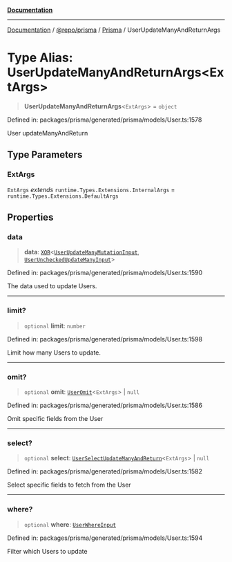 [**Documentation**](../../../../../README.md)

***

[Documentation](../../../../../README.md) / [@repo/prisma](../../../README.md) / [Prisma](../README.md) / UserUpdateManyAndReturnArgs

# Type Alias: UserUpdateManyAndReturnArgs\<ExtArgs\>

> **UserUpdateManyAndReturnArgs**\<`ExtArgs`\> = `object`

Defined in: packages/prisma/generated/prisma/models/User.ts:1578

User updateManyAndReturn

## Type Parameters

### ExtArgs

`ExtArgs` *extends* `runtime.Types.Extensions.InternalArgs` = `runtime.Types.Extensions.DefaultArgs`

## Properties

### data

> **data**: [`XOR`](XOR.md)\<[`UserUpdateManyMutationInput`](UserUpdateManyMutationInput.md), [`UserUncheckedUpdateManyInput`](UserUncheckedUpdateManyInput.md)\>

Defined in: packages/prisma/generated/prisma/models/User.ts:1590

The data used to update Users.

***

### limit?

> `optional` **limit**: `number`

Defined in: packages/prisma/generated/prisma/models/User.ts:1598

Limit how many Users to update.

***

### omit?

> `optional` **omit**: [`UserOmit`](UserOmit.md)\<`ExtArgs`\> \| `null`

Defined in: packages/prisma/generated/prisma/models/User.ts:1586

Omit specific fields from the User

***

### select?

> `optional` **select**: [`UserSelectUpdateManyAndReturn`](UserSelectUpdateManyAndReturn.md)\<`ExtArgs`\> \| `null`

Defined in: packages/prisma/generated/prisma/models/User.ts:1582

Select specific fields to fetch from the User

***

### where?

> `optional` **where**: [`UserWhereInput`](UserWhereInput.md)

Defined in: packages/prisma/generated/prisma/models/User.ts:1594

Filter which Users to update
